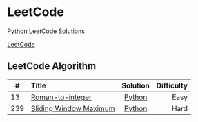 # LeetCode

Python LeetCode Solutions

[LeetCode](https://leetcode.com/maatkara/)

## LeetCode Algorithm

| #             | Title     |                                       Solution                                       | Difficulty |
|---------------|:----------|:------------------------------------------------------------------------------------:|-----------:|
| 13            | [Roman-to-integer](https://leetcode.com/problems/roman-to-integer/)          | [Python](https://github.com/maatkara/LeetCode/blob/main/easy/roman_to_integer_13.py) |       Easy |
| 239 | [Sliding Window Maximum](https://leetcode.com/problems/sliding-window-maximum/) |                                      [Python](https://github.com/maatkara/LeetCode/blob/main/hard/sliding_window_max_239.py)                                      |       Hard |

